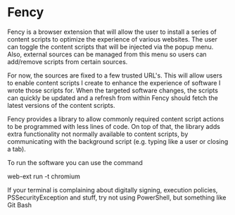 # Fency

Fency is a browser extension that will allow the user to install a series of content scripts to optimize the experience of various websites.
The user can toggle the content scripts that will be injected via the popup menu.
Also, external sources can be managed from this menu so users can add/remove scripts from certain sources.

For now, the sources are fixed to a few trusted URL's.
This will allow users to enable content scripts I create to enhance the experience of software I wrote those scripts for.
When the targeted software changes, the scripts can quickly be updated and a refresh from within Fency should fetch the latest versions of the content scripts.

Fency provides a library to allow commonly required content script actions to be programmed with less lines of code.
On top of that, the library adds extra functionality not normally available to content scripts, by communicating with the background script (e.g. typing like a user or closing a tab).

To run the software you can use the command

web-ext run -t chromium

If your terminal is complaining about digitally signing, execution policies, PSSecurityException and stuff, try not using PowerShell, but something like Git Bash
